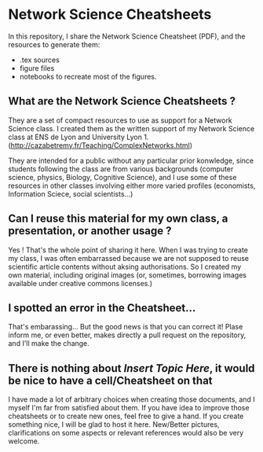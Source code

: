 # Network Science Cheatsheets
In this repository, I share the Network Science Cheatsheet (PDF), and the resources to generate them: 
* .tex sources 
* figure files
*  notebooks to recreate most of the figures.

## What are the Network Science Cheatsheets ?
They are a set of compact resources to use as support for a Network Science class. I created them as the written support of my Network Science class at ENS de Lyon and University Lyon 1. (http://cazabetremy.fr/Teaching/ComplexNetworks.html)

They are intended for a public without any particular prior konwledge, since students following the class are from various backgrounds (computer science, physics, Biology, Cognitive Science), and I use some of these resources in other classes involving either more varied profiles (economists, Information Sciece, social scientists...)

## Can I reuse this material for my own class, a presentation, or another usage ?
Yes ! That's the whole point of sharing it here. When I was trying to create my class, I was often embarrassed because we are not supposed to reuse scientific article contents without aksing authorisations. So I created my own material, including original images (or, sometimes, borrowing images available under creative commons licenses.)

## I spotted an error in the Cheatsheet...
That's embarassing... But the good news is that you can correct it! Plase inform me, or even better, makes directly a pull request on the repository, and I'll make the change. 

## There is nothing about *Insert Topic Here*, it would be nice to have a cell/Cheatsheet on that
I have made a lot of arbitrary choices when creating those documents, and I myself I'm far from satisfied about them. If you have idea to improve those cheatsheets or to create new ones, feel free to give a hand. If you create something nice, I will be glad to host it here. New/Better pictures, clarifications on some aspects or relevant references would also be very welcome.
